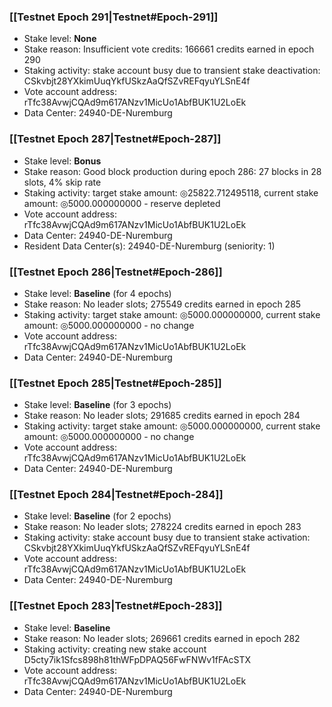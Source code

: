 ### [[Testnet Epoch 291|Testnet#Epoch-291]]
* Stake level: **None**
* Stake reason: Insufficient vote credits: 166661 credits earned in epoch 290
* Staking activity: stake account busy due to transient stake deactivation: CSkvbjt28YXkimUuqYkfUSkzAaQfSZvREFqyuYLSnE4f
* Vote account address: rTfc38AvwjCQAd9m617ANzv1MicUo1AbfBUK1U2LoEk
* Data Center: 24940-DE-Nuremburg
### [[Testnet Epoch 287|Testnet#Epoch-287]]
* Stake level: **Bonus**
* Stake reason: Good block production during epoch 286: 27 blocks in 28 slots, 4% skip rate
* Staking activity: target stake amount: ◎25822.712495118, current stake amount: ◎5000.000000000 - reserve depleted
* Vote account address: rTfc38AvwjCQAd9m617ANzv1MicUo1AbfBUK1U2LoEk
* Data Center: 24940-DE-Nuremburg
* Resident Data Center(s): 24940-DE-Nuremburg (seniority: 1)
### [[Testnet Epoch 286|Testnet#Epoch-286]]
* Stake level: **Baseline** (for 4 epochs)
* Stake reason: No leader slots; 275549 credits earned in epoch 285
* Staking activity: target stake amount: ◎5000.000000000, current stake amount: ◎5000.000000000 - no change
* Vote account address: rTfc38AvwjCQAd9m617ANzv1MicUo1AbfBUK1U2LoEk
* Data Center: 24940-DE-Nuremburg
### [[Testnet Epoch 285|Testnet#Epoch-285]]
* Stake level: **Baseline** (for 3 epochs)
* Stake reason: No leader slots; 291685 credits earned in epoch 284
* Staking activity: target stake amount: ◎5000.000000000, current stake amount: ◎5000.000000000 - no change
* Vote account address: rTfc38AvwjCQAd9m617ANzv1MicUo1AbfBUK1U2LoEk
* Data Center: 24940-DE-Nuremburg
### [[Testnet Epoch 284|Testnet#Epoch-284]]
* Stake level: **Baseline** (for 2 epochs)
* Stake reason: No leader slots; 278224 credits earned in epoch 283
* Staking activity: stake account busy due to transient stake activation: CSkvbjt28YXkimUuqYkfUSkzAaQfSZvREFqyuYLSnE4f
* Vote account address: rTfc38AvwjCQAd9m617ANzv1MicUo1AbfBUK1U2LoEk
* Data Center: 24940-DE-Nuremburg
### [[Testnet Epoch 283|Testnet#Epoch-283]]
* Stake level: **Baseline**
* Stake reason: No leader slots; 269661 credits earned in epoch 282
* Staking activity: creating new stake account D5cty7ik1Sfcs898h81thWFpDPAQ56FwFNWv1fFAcSTX
* Vote account address: rTfc38AvwjCQAd9m617ANzv1MicUo1AbfBUK1U2LoEk
* Data Center: 24940-DE-Nuremburg